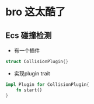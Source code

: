 # bro 这太酷了

## Ecs 碰撞检测
* 有一个插件
```rust
struct CollisionPlugin{}
```
* 实现plugin trait
```rust
impl Plugin for CollisionPlugin{
    fn start()
}
```